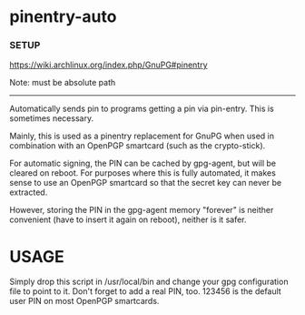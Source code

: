 pinentry-auto
=============

### SETUP

https://wiki.archlinux.org/index.php/GnuPG#pinentry

Note: must be absolute path

-----------

Automatically sends pin to programs getting a pin via pin-entry. This is sometimes necessary.

Mainly, this is used as a pinentry replacement for GnuPG when used in combination with an OpenPGP smartcard (such as the crypto-stick).

For automatic signing, the PIN can be cached by gpg-agent, but will be cleared on reboot. For purposes where this is fully automated, it makes sense to use an OpenPGP smartcard so that the secret key can never be extracted.

However, storing the PIN in the gpg-agent memory "forever" is neither convenient (have to insert it again on reboot), neither is it safer.

USAGE
=====

Simply drop this script in /usr/local/bin and change your gpg configuration file to point to it. Don't forget to add a real PIN, too. 123456 is the default user PIN on most OpenPGP smartcards.
